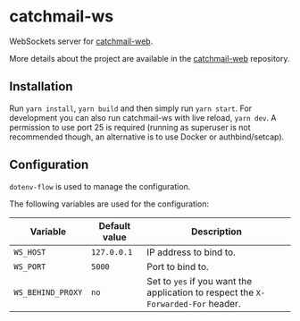 # catchmail-ws

WebSockets server for [catchmail-web](https://github.com/mat-sz/catchmail-web).

More details about the project are available in the [catchmail-web](https://github.com/mat-sz/catchmail-web) repository.

## Installation

Run `yarn install`, `yarn build` and then simply run `yarn start`. For development you can also run catchmail-ws with live reload, `yarn dev`. A permission to use port 25 is required (running as superuser is not recommended though, an alternative is to use Docker or authbind/setcap).

## Configuration

`dotenv-flow` is used to manage the configuration.

The following variables are used for the configuration:

| Variable          | Default value | Description                                                                       |
| ----------------- | ------------- | --------------------------------------------------------------------------------- |
| `WS_HOST`         | `127.0.0.1`   | IP address to bind to.                                                            |
| `WS_PORT`         | `5000`        | Port to bind to.                                                                  |
| `WS_BEHIND_PROXY` | `no`          | Set to `yes` if you want the application to respect the `X-Forwarded-For` header. |
